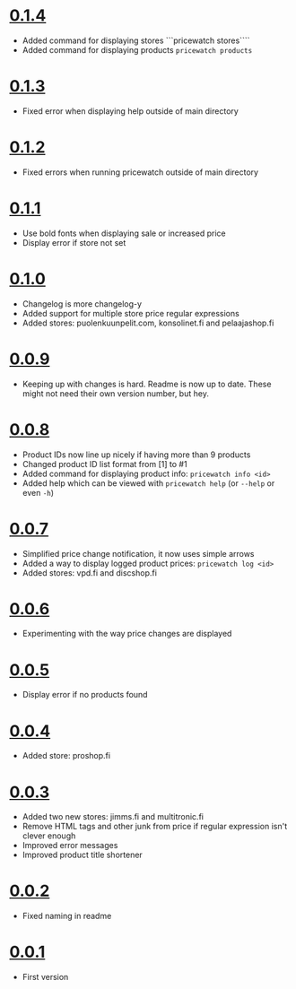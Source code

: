 # [0.1.4](https://github.com/jarilehtinen/pricewatch/releases/tag/0.1.4)

- Added command for displaying stores ```pricewatch stores````
- Added command for displaying products ```pricewatch products```

# [0.1.3](https://github.com/jarilehtinen/pricewatch/releases/tag/0.1.3)

- Fixed error when displaying help outside of main directory

# [0.1.2](https://github.com/jarilehtinen/pricewatch/releases/tag/0.1.2)

- Fixed errors when running pricewatch outside of main directory

# [0.1.1](https://github.com/jarilehtinen/pricewatch/releases/tag/0.1.1)

- Use bold fonts when displaying sale or increased price
- Display error if store not set

# [0.1.0](https://github.com/jarilehtinen/pricewatch/releases/tag/0.1.0)

- Changelog is more changelog-y
- Added support for multiple store price regular expressions
- Added stores: puolenkuunpelit.com, konsolinet.fi and pelaajashop.fi

# [0.0.9](https://github.com/jarilehtinen/pricewatch/releases/tag/0.0.9)

- Keeping up with changes is hard. Readme is now up to date. These might not need their own version number, but hey.

# [0.0.8](https://github.com/jarilehtinen/pricewatch/releases/tag/0.0.8)

- Product IDs now line up nicely if having more than 9 products
- Changed product ID list format from [1] to #1
- Added command for displaying product info: ```pricewatch info <id>```
- Added help which can be viewed with ```pricewatch help``` (or ```--help``` or even ```-h```)

# [0.0.7](https://github.com/jarilehtinen/pricewatch/releases/tag/0.0.7)

- Simplified price change notification, it now uses simple arrows
- Added a way to display logged product prices: ```pricewatch log <id>```
- Added stores: vpd.fi and discshop.fi

# [0.0.6](https://github.com/jarilehtinen/pricewatch/releases/tag/0.0.6)

- Experimenting with the way price changes are displayed

# [0.0.5](https://github.com/jarilehtinen/pricewatch/releases/tag/0.0.5)

- Display error if no products found

# [0.0.4](https://github.com/jarilehtinen/pricewatch/releases/tag/0.0.4)

- Added store: proshop.fi

# [0.0.3](https://github.com/jarilehtinen/pricewatch/releases/tag/0.0.3)

- Added two new stores: jimms.fi and multitronic.fi
- Remove HTML tags and other junk from price if regular expression isn't clever enough
- Improved error messages
- Improved product title shortener

# [0.0.2](https://github.com/jarilehtinen/pricewatch/releases/tag/0.0.2)

- Fixed naming in readme

# [0.0.1](https://github.com/jarilehtinen/pricewatch/releases/tag/0.0.1)

- First version